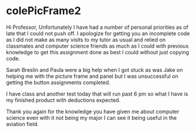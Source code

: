 # colePicFrame2

Hi Professor, Unfortunately I have had a number of personal priorities as of late that I could not push off. I apologize for getting you an incomplete code as I did not make as many visits to my tutor as usual and relied on classmates and computer science friends as much as I could with previous knowledge to get this assignment done as best I could without just copying code.


Sarah Breslin and Paula were a big help when I got stuck as was Jake on helping me with the picture frame and panel but I was unsuccessful on getting the button assignments completed.  

I have class and another test today that will run past 6 pm so what I have is my finished product with deductions expected.

Thank you again for the knowledge you have given me about computer science even with it not being my major I can see it being useful in the aviation field.
